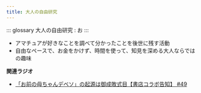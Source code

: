 ```yaml
---
title: 大人の自由研究
---
```


::: glossary
大人の自由研究 : お
:::

-   アマチュアが好きなことを調べて分かったことを後世に残す活動
-   自由なペースで、お金をかけず、時間を使って、知見を深める大人ならではの趣味

**関連ラジオ**

-   [「お前の母ちゃんデベソ」の起源は御成敗式目【書店コラボ告知】
    #49](https://www.youtube.com/watch?v=7sX8rPt2uYE)
